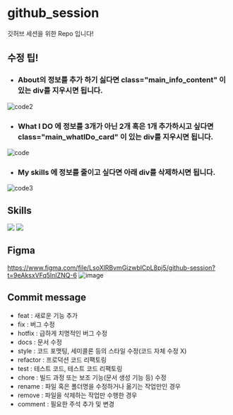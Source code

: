 # github_session
깃허브 세션을 위한 Repo 입니다!

## 수정 팁!
- ### About의 정보를 추가 하기 싫다면 class="main_info_content" 이 있는 div를 지우시면 됩니다.
![code2](https://user-images.githubusercontent.com/76903801/227125399-73a051d4-7cf7-43b0-8565-8fdf2cec7b71.png)



- ### What I DO 에 정보를 3개가 아닌 2개 혹은 1개 추가하시고 싶다면 class="main_whatIDo_card" 이 있는 div를 지우시면 됩니다.
![code](https://user-images.githubusercontent.com/76903801/227125483-3a6203fc-9580-4330-9ec9-1f58f1183074.png)


- ### My skills 에 정보를 줄이고 싶다면 아래 div를 삭제하시면 됩니다.
![code3](https://user-images.githubusercontent.com/76903801/227125747-406412a5-de6b-42af-b305-97ef9662c9ff.png)



## Skills
<img src="https://img.shields.io/badge/Html-f85a2b?style=flat-square&logo=HTML5&logoColor=white"/></a>
<img src="https://img.shields.io/badge/CSS-1376e7?style=flat-square&logo=CSS3&logoColor=white"/></a>

## Figma
https://www.figma.com/file/LsoXlRBvmGizwblCpL8pj5/github-session?t=9eAksxVFq5lnIZNQ-6
![image](https://user-images.githubusercontent.com/76903801/226449908-b49a8750-7eac-4b3c-b035-ebf10dbf83ef.png)


## Commit message
- feat : 새로운 기능 추가
- fix : 버그 수정
- hotfix : 급하게 치명적인 버그 수정
- docs : 문서 수정
- style : 코드 포맷팅, 세미콜론 등의 스타일 수정(코드 자체 수정 X)
- refactor : 프로덕션 코드 리팩토링
- test : 테스트 코드, 테스트 코드 리팩토링
- chore : 빌드 과정 또는 보조 기능(문서 생성 기능 등) 수정
- rename : 파일 혹은 폴더명을 수정하거나 옮기는 작업만인 경우
- remove : 파일을 삭제하는 작업만 수행한 경우
- comment : 필요한 주석 추가 및 변경


